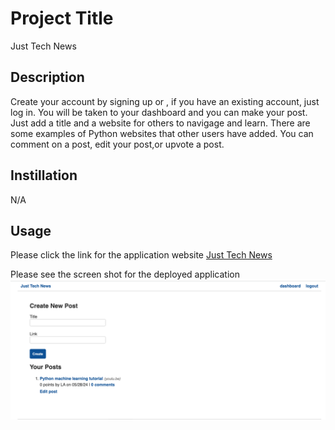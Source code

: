 # Project Title
Just Tech News

## Description
Create your account by signing up or , if you have an existing account, just log in. You will be taken 
to your dashboard and you can make your post. Just add a title and a website for others to navigage and learn. 
There are some examples of Python websites that other users have added. You can comment on a post, edit your post,or upvote a post. 

## Instillation
N/A

## Usage
Please click the link for the application website
[Just Tech News](https://just-tech-news-2e3096b04957.herokuapp.com/)

Please see the screen shot for the deployed application 
![screen shot](<images/techNews.png>)

